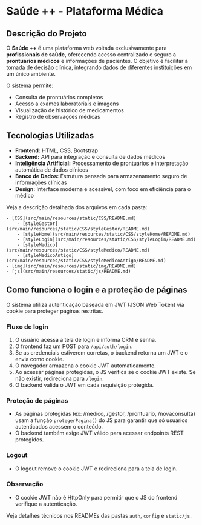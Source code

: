 # Saúde ++ - Plataforma Médica

## Descrição do Projeto
O **Saúde ++** é uma plataforma web voltada exclusivamente para **profissionais de saúde**, oferecendo acesso centralizado e seguro a **prontuários médicos** e informações de pacientes. O objetivo é facilitar a tomada de decisão clínica, integrando dados de diferentes instituições em um único ambiente.

O sistema permite:
- Consulta de prontuários completos
- Acesso a exames laboratoriais e imagens
- Visualização de histórico de medicamentos
- Registro de observações médicas

## Tecnologias Utilizadas
- **Frontend:** HTML, CSS, Bootstrap
- **Backend:** API para integração e consulta de dados médicos
- **Inteligência Artificial:** Processamento de prontuários e interpretação automática de dados clínicos
- **Banco de Dados:** Estrutura pensada para armazenamento seguro de informações clínicas
- **Design:** Interface moderna e acessível, com foco em eficiência para o médico


Veja a descrição detalhada dos arquivos em cada pasta:

	- [CSS](src/main/resources/static/CSS/README.md)
		- [styleGestor](src/main/resources/static/CSS/styleGestor/README.md)
		- [styleHome](src/main/resources/static/CSS/styleHome/README.md)
		- [styleLogin](src/main/resources/static/CSS/styleLogin/README.md)
		- [styleMedico](src/main/resources/static/CSS/styleMedico/README.md)
		- [styleMedicoAntigo](src/main/resources/static/CSS/styleMedicoAntigo/README.md)
	- [img](src/main/resources/static/img/README.md)
	- [js](src/main/resources/static/js/README.md)

## Como funciona o login e a proteção de páginas

O sistema utiliza autenticação baseada em JWT (JSON Web Token) via cookie para proteger páginas restritas.

### Fluxo de login
1. O usuário acessa a tela de login e informa CRM e senha.
2. O frontend faz um POST para `/api/auth/login`.
3. Se as credenciais estiverem corretas, o backend retorna um JWT e o envia como cookie.
4. O navegador armazena o cookie JWT automaticamente.
5. Ao acessar páginas protegidas, o JS verifica se o cookie JWT existe. Se não existir, redireciona para `/login`.
6. O backend valida o JWT em cada requisição protegida.

### Proteção de páginas
- As páginas protegidas (ex: /medico, /gestor, /prontuario, /novaconsulta) usam a função `protegerPagina()` do JS para garantir que só usuários autenticados acessem o conteúdo.
- O backend também exige JWT válido para acessar endpoints REST protegidos.

### Logout
- O logout remove o cookie JWT e redireciona para a tela de login.

### Observação
- O cookie JWT não é HttpOnly para permitir que o JS do frontend verifique a autenticação.

Veja detalhes técnicos nos READMEs das pastas `auth`, `config` e `static/js`.
